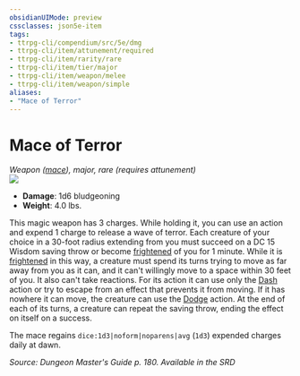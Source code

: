 ```yaml
---
obsidianUIMode: preview
cssclasses: json5e-item
tags:
- ttrpg-cli/compendium/src/5e/dmg
- ttrpg-cli/item/attunement/required
- ttrpg-cli/item/rarity/rare
- ttrpg-cli/item/tier/major
- ttrpg-cli/item/weapon/melee
- ttrpg-cli/item/weapon/simple
aliases: 
- "Mace of Terror"
---
```

# Mace of Terror
*Weapon ([mace](3-Mechanics/CLI/items/mace.md)), major, rare (requires attunement)*  
![](3-Mechanics/CLI/items/img/mace-of-terror.webp#right)

- **Damage**: 1d6 bludgeoning
- **Weight**: 4.0 lbs.

This magic weapon has 3 charges. While holding it, you can use an action and expend 1 charge to release a wave of terror. Each creature of your choice in a 30-foot radius extending from you must succeed on a DC 15 Wisdom saving throw or become [frightened](3-Mechanics/CLI/rules/conditions.md#Frightened) of you for 1 minute. While it is [frightened](3-Mechanics/CLI/rules/conditions.md#Frightened) in this way, a creature must spend its turns trying to move as far away from you as it can, and it can't willingly move to a space within 30 feet of you. It also can't take reactions. For its action it can use only the [Dash](3-Mechanics/CLI/rules/actions.md#Dash) action or try to escape from an effect that prevents it from moving. If it has nowhere it can move, the creature can use the [Dodge](3-Mechanics/CLI/rules/actions.md#Dodge) action. At the end of each of its turns, a creature can repeat the saving throw, ending the effect on itself on a success.

The mace regains `dice:1d3|noform|noparens|avg` (`1d3`) expended charges daily at dawn.

*Source: Dungeon Master's Guide p. 180. Available in the <span title='Systems Reference Document (5.1)'>SRD</span>*